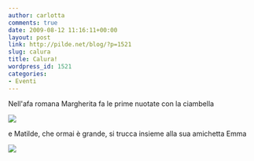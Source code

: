 ```yaml
---
author: carlotta
comments: true
date: 2009-08-12 11:16:11+00:00
layout: post
link: http://pilde.net/blog/?p=1521
slug: calura
title: Calura!
wordpress_id: 1521
categories:
- Eventi
---
```


[](http://None)Nell'afa romana Margherita fa le prime nuotate con la ciambella

[![](http://pilde.net/blog/wp-content/uploads/2009/08/ciambella2.jpg)](http://None)

e Matilde, che ormai è grande, si trucca insieme alla sua amichetta Emma

![](http://pilde.net/blog/wp-content/uploads/2009/08/trucco.jpg)
